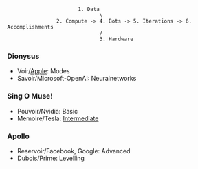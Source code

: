                            1. Data
                                  \
                    2. Compute -> 4. Bots -> 5. Iterations -> 6. Accomplishments
                                  /
                                  3. Hardware

### Dionysus
- Voir/[Apple](https://abikesa.github.io/apple/): Modes
- Savoir/Microsoft-OpenAI: Neuralnetworks
  
### Sing O Muse!
- Pouvoir/Nvidia: Basic
- Memoire/Tesla: [Intermediate](https://abikesa.github.io/flow/abikesa_stata.html)
  
### Apollo
- Reservoir/Facebook, Google: Advanced
- Dubois/Prime: Levelling
